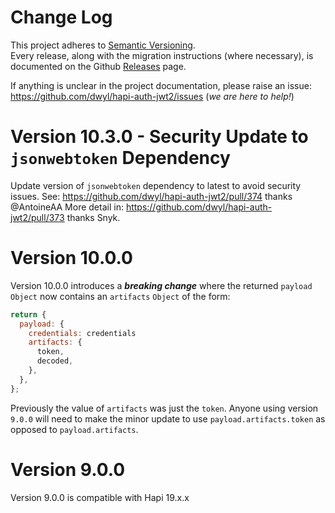 # Change Log

This project adheres to [Semantic Versioning](http://semver.org/).  
Every release, along with the migration instructions (where necessary),
is documented on the Github [Releases](https://github.com/dwyl/hapi-auth-jwt2/releases) page.

If anything is unclear in the project documentation, please
raise an issue: https://github.com/dwyl/hapi-auth-jwt2/issues (_we are here to help!_)

# Version 10.3.0 - Security Update to `jsonwebtoken` Dependency

Update version of `jsonwebtoken` dependency to latest
to avoid security issues. 
See: https://github.com/dwyl/hapi-auth-jwt2/pull/374 thanks @AntoineAA 
More detail in: https://github.com/dwyl/hapi-auth-jwt2/pull/373 thanks Snyk. 

# Version 10.0.0

Version 10.0.0 introduces a ***breaking change***
where the returned `payload` `Object`
now contains an `artifacts` `Object` of the form:

```js
return {
  payload: {
    credentials: credentials
    artifacts: {
      token,
      decoded,
    },
  },
};
```

Previously the value of `artifacts` was just the `token`.
Anyone using version `9.0.0` will need to make the minor update
to use `payload.artifacts.token` as opposed to `payload.artifacts`.

# Version 9.0.0

Version 9.0.0 is compatible with Hapi 19.x.x

